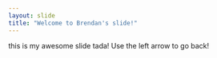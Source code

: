 ```yaml
---
layout: slide
title: "Welcome to Brendan's slide!"
---
```

this is my awesome slide tada!
Use the left arrow to go back!
